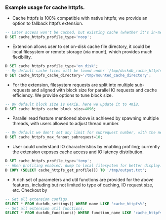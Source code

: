 ### Example usage for cache httpfs.

- Cache httpfs is 100% compatible with native httpfs; we provide an option to fallback httpfs extension.
```sql
-- Later access won't be cached, but existing cache (whether it's in-memory or on-disk) will be kept.
D SET cache_httpfs_profile_type='noop';
```

- Extension allows user to set on-disk cache file directory, it could be local filesystem or remote storage (via mount), which provides much flexibility.
```sql
D SET cache_httpfs_profile_type='on_disk';
-- By default cache files will be found under `/tmp/duckdb_cache_httpfs_cache`.
D SET cache_httpfs_cache_directory='/tmp/mounted_cache_directory';
```

- For the extension, filesystem requests are split into multiple sub-requests and aligned with block size for parallel IO requests and cache efficiency.
We provide options to tune block size.
```sql
-- By default block size is 64KiB, here we update it to 4KiB.
D SET cache_httpfs_cache_block_size=4096;
```

- Parallel read feature mentioned above is achieved by spawning multiple threads, with users allowed to adjust thread number.
```sql
-- By default we don't set any limit for subrequest number, with the new setting 10 requests will be performed at the same time.
D SET cache_httpfs_max_fanout_subrequest=10;
```

- User could understand IO characteristics by enabling profiling; currently the extension exposes cache access and IO latency distribution.
```sql
D SET cache_httpfs_profile_type='temp';
-- When profiling enabled, dump to local filesystem for better display.
D COPY (SELECT cache_httpfs_get_profile()) TO '/tmp/output.txt';
```

- A rich set of parameters and util functions are provided for the above features, including but not limited to type of caching, IO request size, etc.
Checkout by
```sql
-- Get all extension configs.
SELECT * FROM duckdb_settings() WHERE name LIKE 'cache_httpfs%';
-- Get all extension util functions.
SELECT * FROM duckdb_functions() WHERE function_name LIKE 'cache_httpfs%';
```
